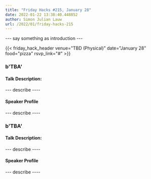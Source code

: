 ```yaml
---
title: "Friday Hacks #215, January 28"
date: 2022-01-22 13:38:40.448852
author: Simon Julian Lauw
url: /2022/01/friday-hacks-215
---
```


--- say something as introduction ---

{{< friday_hack_header
    venue="TBD (Physical)"
    date="January 28"
    food="pizza"
    rsvp_link="#" >}}


### b'TBA'

#### Talk Description:

--- describe ----

#### Speaker Profile

--- describe ----



### b'TBA'

#### Talk Description:

--- describe ----

#### Speaker Profile

--- describe ----

